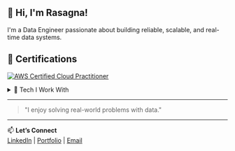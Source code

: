 
## 👋 Hi, I'm Rasagna!

I'm a Data Engineer passionate about building reliable, scalable, and real-time data systems.

## 📜 Certifications

[![AWS Certified Cloud Practitioner](https://d1.awsstatic.com/training-and-certification/Certification%20Badges/AWS-Certified-Cloud-Practitioner_badge.38d90c8a36b8cfb1dbf7c296d4188e7395479d6e.png)](https://www.credly.com/badges/YOUR-BADGE-ID)

<details>
<summary>🚀 Tech I Work With</summary>

| Rank | Tools / Technologies                     |
|------|------------------------------------------|
| 1    | Python, SQL, PySpark               |
| 2    | AWS (S3, Glue, Redshift, Lambda)         |
| 3    | Snowflake, Airflow, Git                  |
| 4    | Power BI, Tableau                        |

</details>


---

> "I enjoy solving real-world problems with data."

---

📫 **Let’s Connect**  
[LinkedIn](https://www.linkedin.com/in/rasagna-konduri-350aaa192/) | [Portfolio](https://your-portfolio.com) | [Email](rasagnakonduri03@gmail.com)
